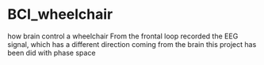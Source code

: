 # BCI_wheelchair
how brain control a wheelchair
From the frontal loop recorded the EEG signal, 
which has a different direction coming from the brain
this project has been did with phase space 
